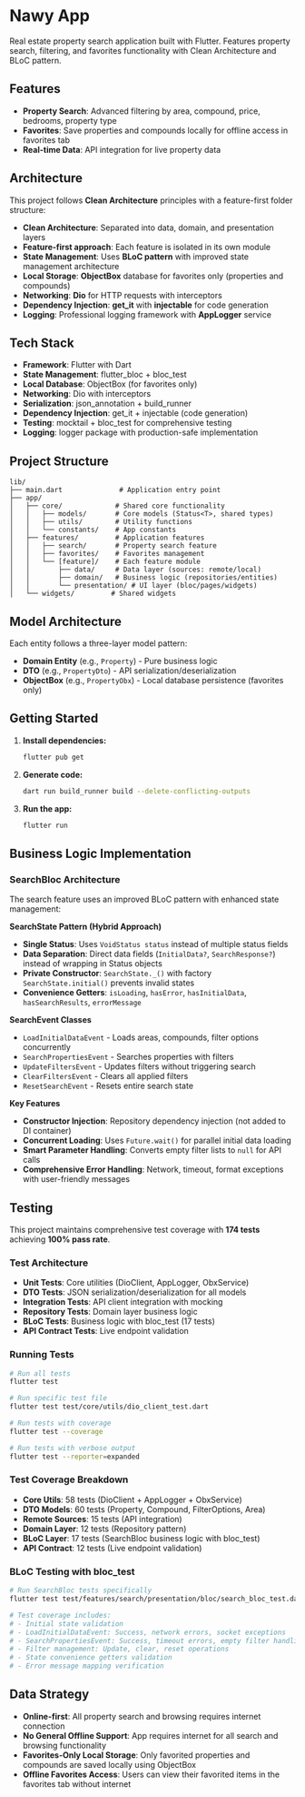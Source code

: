 # Nawy App

Real estate property search application built with Flutter. Features property search, filtering, and favorites functionality with Clean Architecture and BLoC pattern.

## Features

- **Property Search**: Advanced filtering by area, compound, price, bedrooms, property type
- **Favorites**: Save properties and compounds locally for offline access in favorites tab
- **Real-time Data**: API integration for live property data

## Architecture

This project follows **Clean Architecture** principles with a feature-first folder structure:

- **Clean Architecture**: Separated into data, domain, and presentation layers
- **Feature-first approach**: Each feature is isolated in its own module
- **State Management**: Uses **BLoC pattern** with improved state management architecture
- **Local Storage**: **ObjectBox** database for favorites only (properties and compounds)
- **Networking**: **Dio** for HTTP requests with interceptors
- **Dependency Injection**: **get_it** with **injectable** for code generation
- **Logging**: Professional logging framework with **AppLogger** service

## Tech Stack

- **Framework**: Flutter with Dart
- **State Management**: flutter_bloc + bloc_test
- **Local Database**: ObjectBox (for favorites only)
- **Networking**: Dio with interceptors
- **Serialization**: json_annotation + build_runner
- **Dependency Injection**: get_it + injectable (code generation)
- **Testing**: mocktail + bloc_test for comprehensive testing
- **Logging**: logger package with production-safe implementation

## Project Structure

```
lib/
├── main.dart              # Application entry point
├── app/
│   ├── core/             # Shared core functionality
│   │   ├── models/       # Core models (Status<T>, shared types)
│   │   ├── utils/        # Utility functions
│   │   └── constants/    # App constants
│   ├── features/         # Application features
│   │   ├── search/       # Property search feature
│   │   ├── favorites/    # Favorites management
│   │   └── [feature]/    # Each feature module
│   │       ├── data/     # Data layer (sources: remote/local)
│   │       ├── domain/   # Business logic (repositories/entities)
│   │       └── presentation/ # UI layer (bloc/pages/widgets)
│   └── widgets/         # Shared widgets
```

## Model Architecture

Each entity follows a three-layer model pattern:
- **Domain Entity** (e.g., `Property`) - Pure business logic
- **DTO** (e.g., `PropertyDto`) - API serialization/deserialization  
- **ObjectBox** (e.g., `PropertyObx`) - Local database persistence (favorites only)

## Getting Started

1. **Install dependencies:**
   ```bash
   flutter pub get
   ```

2. **Generate code:**
   ```bash
   dart run build_runner build --delete-conflicting-outputs
   ```

3. **Run the app:**
   ```bash
   flutter run
   ```

## Business Logic Implementation

### SearchBloc Architecture

The search feature uses an improved BLoC pattern with enhanced state management:

**SearchState Pattern (Hybrid Approach)**
- **Single Status**: Uses `VoidStatus status` instead of multiple status fields
- **Data Separation**: Direct data fields (`InitialData?`, `SearchResponse?`) instead of wrapping in Status objects
- **Private Constructor**: `SearchState._()` with factory `SearchState.initial()` prevents invalid states
- **Convenience Getters**: `isLoading`, `hasError`, `hasInitialData`, `hasSearchResults`, `errorMessage`

**SearchEvent Classes**
- `LoadInitialDataEvent` - Loads areas, compounds, filter options concurrently
- `SearchPropertiesEvent` - Searches properties with filters
- `UpdateFiltersEvent` - Updates filters without triggering search
- `ClearFiltersEvent` - Clears all applied filters
- `ResetSearchEvent` - Resets entire search state

**Key Features**
- **Constructor Injection**: Repository dependency injection (not added to DI container)
- **Concurrent Loading**: Uses `Future.wait()` for parallel initial data loading
- **Smart Parameter Handling**: Converts empty filter lists to `null` for API calls
- **Comprehensive Error Handling**: Network, timeout, format exceptions with user-friendly messages

## Testing

This project maintains comprehensive test coverage with **174 tests** achieving **100% pass rate**.

### Test Architecture
- **Unit Tests**: Core utilities (DioClient, AppLogger, ObxService)
- **DTO Tests**: JSON serialization/deserialization for all models
- **Integration Tests**: API client integration with mocking
- **Repository Tests**: Domain layer business logic
- **BLoC Tests**: Business logic with bloc_test (17 tests)
- **API Contract Tests**: Live endpoint validation

### Running Tests
```bash
# Run all tests
flutter test

# Run specific test file
flutter test test/core/utils/dio_client_test.dart

# Run tests with coverage
flutter test --coverage

# Run tests with verbose output
flutter test --reporter=expanded
```

### Test Coverage Breakdown
- **Core Utils**: 58 tests (DioClient + AppLogger + ObxService)
- **DTO Models**: 60 tests (Property, Compound, FilterOptions, Area)
- **Remote Sources**: 15 tests (API integration)
- **Domain Layer**: 12 tests (Repository pattern)
- **BLoC Layer**: 17 tests (SearchBloc business logic with bloc_test)
- **API Contract**: 12 tests (Live endpoint validation)

### BLoC Testing with bloc_test
```bash
# Run SearchBloc tests specifically
flutter test test/features/search/presentation/bloc/search_bloc_test.dart

# Test coverage includes:
# - Initial state validation
# - LoadInitialDataEvent: Success, network errors, socket exceptions
# - SearchPropertiesEvent: Success, timeout errors, empty filter handling  
# - Filter management: Update, clear, reset operations
# - State convenience getters validation
# - Error message mapping verification
```

## Data Strategy

- **Online-first**: All property search and browsing requires internet connection
- **No General Offline Support**: App requires internet for all search and browsing functionality
- **Favorites-Only Local Storage**: Only favorited properties and compounds are saved locally using ObjectBox
- **Offline Favorites Access**: Users can view their favorited items in the favorites tab without internet
